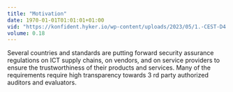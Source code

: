 ```yaml
---
title: "Motivation"
date: 1970-01-01T01:01:01+01:00
vid: "https://konfident.hyker.io/wp-content/uploads/2023/05/1.-CEST-D4.2-Video_-Motivation.mp4"
volume: 0.18
---
```

Several countries and standards are putting forward security assurance regulations on ICT supply chains, on vendors, and on service providers to ensure the trustworthiness of their products and services. Many of the requirements require high transparency towards 3 rd party authorized auditors and evaluators.
